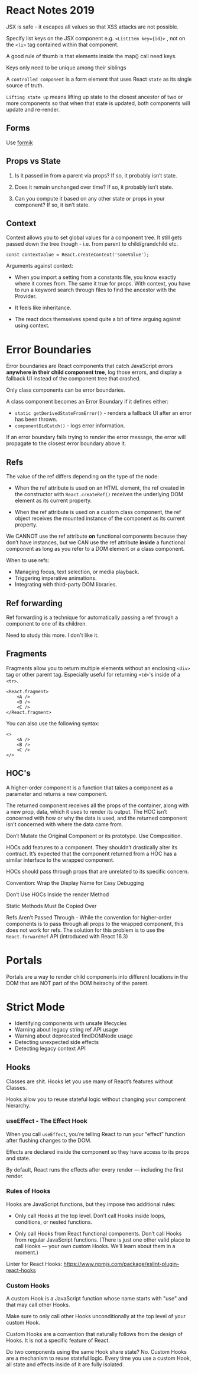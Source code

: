 # React Notes 2019

JSX is safe - it escapes all values so that XSS attacks are not possible. 

Specify list keys on the JSX component e.g. `<ListItem key={id}>` , not on the `<li>` tag contained within that component.

A good rule of thumb is that elements inside the map() call need keys.

Keys only need to be unique among their siblings

A `controlled component` is a form element that uses React `state` as its single source of truth.

`Lifting state up` means lifting up state to the closest ancestor of two or more components so that when that state is updated, both components will update and re-render. 

## Forms

Use [formik](https://www.npmjs.com/package/formik)


## Props vs State

1. Is it passed in from a parent via props? If so, it probably isn’t state.

2. Does it remain unchanged over time? If so, it probably isn’t state.

3. Can you compute it based on any other state or props in your component? If so, it isn’t state.


## Context

Context allows you to set global values for a component tree. It still gets passed down the tree though - i.e. from parent to child/grandchild etc.

    const contextValue = React.createContext('someValue');

Arguments against context: 

* When you import a setting from a constants file, you know exactly where it comes from. The same it true for props. With context, you have to run a keyword search through files to find the ancestor with the Provider. 

* It feels like inheritance.

* The react docs themselves spend quite a bit of time arguing against using context.

# Error Boundaries

Error boundaries are React components that catch JavaScript errors **anywhere in their child component tree**, log those errors, and display a fallback UI instead of the component tree that crashed.

Only class components can be error boundaries.

A class component becomes an Error Boundary if it defines either:

* `static getDerivedStateFromError()` - renders a fallback UI after an error has been thrown. 
* `componentDidCatch()` - logs error information.

If an error boundary fails trying to render the error message, the error will propagate to the closest error boundary above it.

## Refs

The value of the ref differs depending on the type of the node:

* When the ref attribute is used on an HTML element, the ref created in the constructor with `React.createRef()` receives the underlying DOM element as its current property.

* When the ref attribute is used on a custom class component, the ref object receives the mounted instance of the component as its current property.

We CANNOT use the ref attribute **on** functional components because they don’t have instances, but we CAN use the ref attribute **inside** a functional component as long as you refer to a DOM element or a class component.

When to use refs: 

* Managing focus, text selection, or media playback.
* Triggering imperative animations.
* Integrating with third-party DOM libraries.

## Ref forwarding 

Ref forwarding is a technique for automatically passing a ref through a component to one of its children.

Need to study this more. I don't like it.

## Fragments

Fragments allow you to return multiple elements without an enclosing `<div>` tag or other parent tag. Especially useful for returning `<td>`'s inside of a `<tr>`.

    <React.fragment>
        <A />
        <B />
        <C />
    </React.fragment>

You can also use the following syntax:

    <>
        <A />
        <B />
        <C />
    </>

## HOC's

A higher-order component is a function that takes a component as a parameter and returns a new component.

The returned component receives all the props of the container, along with a new prop, data, which it uses to render its output. The HOC isn’t concerned with how or why the data is used, and the returned component isn’t concerned with where the data came from.

Don’t Mutate the Original Component or its prototype. Use Composition.

HOCs add features to a component. They shouldn’t drastically alter its contract. It’s expected that the component returned from a HOC has a similar interface to the wrapped component.

HOCs should pass through props that are unrelated to its specific concern.

Convention: Wrap the Display Name for Easy Debugging

Don’t Use HOCs Inside the render Method

Static Methods Must Be Copied Over

Refs Aren’t Passed Through - While the convention for higher-order components is to pass through all props to the wrapped component, this does not work for refs. The solution for this problem is to use the `React.forwardRef` API (introduced with React 16.3)

# Portals

Portals are a way to render child components into different locations in the DOM that are NOT part of the DOM heirachy of the parent.

# Strict Mode

* Identifying components with unsafe lifecycles
* Warning about legacy string ref API usage
* Warning about deprecated findDOMNode usage
* Detecting unexpected side effects
* Detecting legacy context API

## Hooks

Classes are shit. Hooks let you use many of React’s features without Classes.

Hooks allow you to reuse stateful logic without changing your component hierarchy.

### useEffect - The Effect Hook

When you call `useEffect`, you’re telling React to run your “effect” function after flushing changes to the DOM.

Effects are declared inside the component so they have access to its props and state.

By default, React runs the effects after every render — including the first render.

### Rules of Hooks

Hooks are JavaScript functions, but they impose two additional rules:

* Only call Hooks at the top level. Don’t call Hooks inside loops, conditions, or nested functions.

* Only call Hooks from React functional components. Don’t call Hooks from regular JavaScript functions. (There is just one other valid place to call Hooks — your own custom Hooks. We’ll learn about them in a moment.)

Linter for React Hooks: https://www.npmjs.com/package/eslint-plugin-react-hooks

### Custom Hooks

A custom Hook is a JavaScript function whose name starts with "use" and that may call other Hooks.

Make sure to only call other Hooks unconditionally at the top level of your custom Hook.

Custom Hooks are a convention that naturally follows from the design of Hooks. It is not a specific feature of React.

Do two components using the same Hook share state? No. Custom Hooks are a mechanism to reuse stateful logic. Every time you use a custom Hook, all state and effects inside of it are fully isolated.























